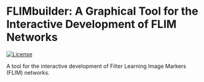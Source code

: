 # FLIMbuilder: A Graphical Tool for the Interactive Development of FLIM Networks 

[![License](https://img.shields.io/github/license/LIDS-UNICAMP/FLIMbuilder)](https://github.com/LIDS-UNICAMP/FLIMbuilder/raw/master/LICENSE)

A tool for the interactive development of Filter Learning Image Markers (FLIM) networks.
